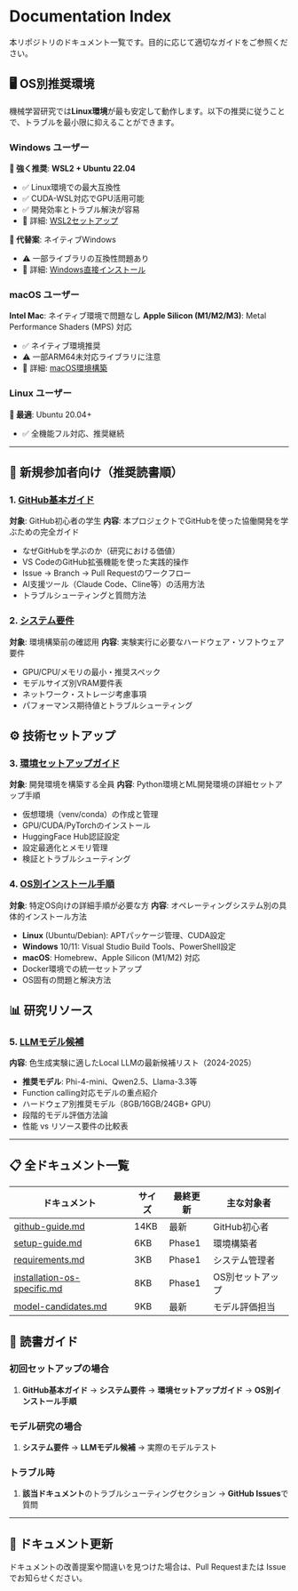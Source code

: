 # Documentation Index

本リポジトリのドキュメント一覧です。目的に応じて適切なガイドをご参照ください。

## 🖥️ OS別推奨環境

機械学習研究では**Linux環境**が最も安定して動作します。以下の推奨に従うことで、トラブルを最小限に抑えることができます。

### Windows ユーザー
**🥇 強く推奨**: **WSL2 + Ubuntu 22.04**
- ✅ Linux環境での最大互換性
- ✅ CUDA-WSL対応でGPU活用可能
- ✅ 開発効率とトラブル解決が容易
- 📖 詳細: [WSL2セットアップ](installation-os-specific.md#wsl2-setup)

**🥈 代替案**: ネイティブWindows
- ⚠️ 一部ライブラリの互換性問題あり
- 📖 詳細: [Windows直接インストール](installation-os-specific.md#windows)

### macOS ユーザー
**Intel Mac**: ネイティブ環境で問題なし
**Apple Silicon (M1/M2/M3)**: Metal Performance Shaders (MPS) 対応
- ✅ ネイティブ環境推奨
- ⚠️ 一部ARM64未対応ライブラリに注意
- 📖 詳細: [macOS環境構築](installation-os-specific.md#macos)

### Linux ユーザー
**🥇 最適**: Ubuntu 20.04+
- ✅ 全機能フル対応、推奨継続

---

## 🚀 新規参加者向け（推奨読書順）

### 1. [GitHub基本ガイド](github-guide.md)
**対象**: GitHub初心者の学生
**内容**: 本プロジェクトでGitHubを使った協働開発を学ぶための完全ガイド
- なぜGitHubを学ぶのか（研究における価値）
- VS CodeのGitHub拡張機能を使った実践的操作
- Issue → Branch → Pull Requestのワークフロー
- AI支援ツール（Claude Code、Cline等）の活用方法
- トラブルシューティングと質問方法

### 2. [システム要件](requirements.md)
**対象**: 環境構築前の確認用
**内容**: 実験実行に必要なハードウェア・ソフトウェア要件
- GPU/CPU/メモリの最小・推奨スペック
- モデルサイズ別VRAM要件表
- ネットワーク・ストレージ考慮事項
- パフォーマンス期待値とトラブルシューティング

## ⚙️ 技術セットアップ

### 3. [環境セットアップガイド](setup-guide.md)
**対象**: 開発環境を構築する全員
**内容**: Python環境とML開発環境の詳細セットアップ手順
- 仮想環境（venv/conda）の作成と管理
- GPU/CUDA/PyTorchのインストール
- HuggingFace Hub認証設定
- 設定最適化とメモリ管理
- 検証とトラブルシューティング

### 4. [OS別インストール手順](installation-os-specific.md)
**対象**: 特定OS向けの詳細手順が必要な方
**内容**: オペレーティングシステム別の具体的インストール方法
- **Linux** (Ubuntu/Debian): APTパッケージ管理、CUDA設定
- **Windows** 10/11: Visual Studio Build Tools、PowerShell設定
- **macOS**: Homebrew、Apple Silicon (M1/M2) 対応
- Docker環境での統一セットアップ
- OS固有の問題と解決方法

## 📊 研究リソース

### 5. [LLMモデル候補](model-candidates.md)
**内容**: 色生成実験に適したLocal LLMの最新候補リスト（2024-2025）
- **推奨モデル**: Phi-4-mini、Qwen2.5、Llama-3.3等
- Function calling対応モデルの重点紹介
- ハードウェア別推奨モデル（8GB/16GB/24GB+ GPU）
- 段階的モデル評価方法論
- 性能 vs リソース要件の比較表

---

## 📋 全ドキュメント一覧

| ドキュメント | サイズ | 最終更新 | 主な対象者 |
|-------------|--------|----------|-----------|
| [github-guide.md](github-guide.md) | 14KB | 最新 | GitHub初心者 |
| [setup-guide.md](setup-guide.md) | 6KB | Phase1 | 環境構築者 |
| [requirements.md](requirements.md) | 3KB | Phase1 | システム管理者 |
| [installation-os-specific.md](installation-os-specific.md) | 8KB | Phase1 | OS別セットアップ |
| [model-candidates.md](model-candidates.md) | 9KB | 最新 | モデル評価担当 |

## 🎯 読書ガイド

### 初回セットアップの場合
1. **GitHub基本ガイド** → **システム要件** → **環境セットアップガイド** → **OS別インストール手順**

### モデル研究の場合
1. **システム要件** → **LLMモデル候補** → 実際のモデルテスト

### トラブル時
1. **該当ドキュメント**のトラブルシューティングセクション → **GitHub Issues**で質問

---


## 📝 ドキュメント更新

ドキュメントの改善提案や間違いを見つけた場合は、Pull Requestまたは Issue でお知らせください。